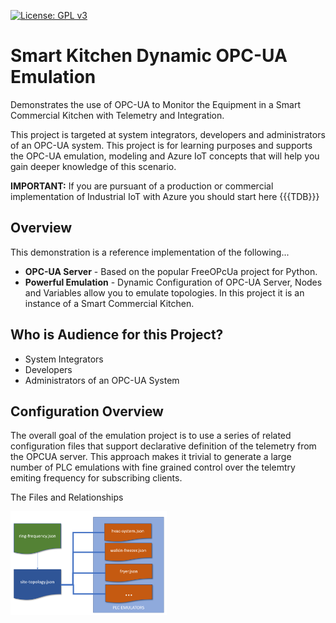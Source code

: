 [![License: GPL v3](https://img.shields.io/badge/License-GPLv3-blue.svg)](https://www.gnu.org/licenses/gpl-3.0)


# Smart Kitchen Dynamic OPC-UA Emulation
Demonstrates the use of OPC-UA to Monitor the Equipment in a Smart Commercial Kitchen with Telemetry and Integration.

This project is targeted at system integrators, developers and administrators of an OPC-UA system. This project is for learning purposes and supports the OPC-UA emulation, modeling and Azure IoT concepts that will help you gain deeper knowledge of this scenario.

<b>IMPORTANT:</b> If you are pursuant of a production or commercial implementation of Industrial IoT with Azure you should start here {{{TDB}}}

## Overview
This demonstration is a reference implementation of the following...

* <b>OPC-UA Server</b> - Based on the popular FreeOPcUa project for Python.
* <b>Powerful Emulation</b> - Dynamic Configuration of OPC-UA Server, Nodes and Variables allow you to emulate topologies. In this project it is an instance of a Smart Commercial Kitchen.

## Who is Audience for this Project?
* System Integrators
* Developers
* Administrators of an OPC-UA System

## Configuration Overview
The overall goal of the emulation project is to use a series of related configuration files that support declarative definition of the telemetry from the OPCUA server. This approach makes it trivial to generate a large number of PLC emulations with fine grained control over the telemtry emiting frequency for subscribing clients.

The Files and Relationships

<img src="./assets/config-files-relationship.png" width="250"/>